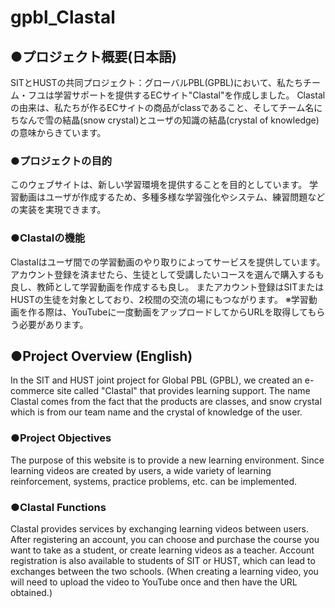 # gpbl_Clastal
## ●プロジェクト概要(日本語)

SITとHUSTの共同プロジェクト：グローバルPBL(GPBL)において、私たちチーム・フユは学習サポートを提供するECサイト"Clastal"を作成しました。
Clastalの由来は、私たちが作るECサイトの商品がclassであること、そしてチーム名にちなんで雪の結晶(snow crystal)とユーザの知識の結晶(crystal of knowledge)の意味からきています。

### ●プロジェクトの目的

このウェブサイトは、新しい学習環境を提供することを目的としています。
学習動画はユーザが作成するため、多種多様な学習強化やシステム、練習問題などの実装を実現できます。

### ●Clastalの機能
Clastalはユーザ間での学習動画のやり取りによってサービスを提供しています。
アカウント登録を済ませたら、生徒として受講したいコースを選んで購入するも良し、教師として学習動画を作成するも良し。
またアカウント登録はSITまたはHUSTの生徒を対象としており、2校間の交流の場にもつながります。
※学習動画を作る際は、YouTubeに一度動画をアップロードしてからURLを取得してもらう必要があります。


## ●Project Overview (English)
In the SIT and HUST joint project for Global PBL (GPBL), we created an e-commerce site called "Clastal" that provides learning support.
The name Clastal comes from the fact that the products are classes, and snow crystal which is from our team name and the crystal of knowledge of the user.

### ●Project Objectives
The purpose of this website is to provide a new learning environment.
Since learning videos are created by users, a wide variety of learning reinforcement, systems, practice problems, etc. can be implemented.

### ●Clastal Functions
Clastal provides services by exchanging learning videos between users.
After registering an account, you can choose and purchase the course you want to take as a student, or create learning videos as a teacher.
Account registration is also available to students of SIT or HUST, which can lead to exchanges between the two schools.
(When creating a learning video, you will need to upload the video to YouTube once and then have the URL obtained.)
